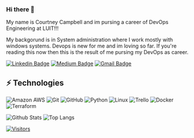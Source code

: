### Hi there 👋

My name is Courtney Campbell and im pursing a career of DevOps Engineering at LUIT!!!

My backgorund is in System administration where I work mostly with windows systems.  Devops is new for me and im loving so far. If you're reading this now then this is the result of me pursing my DevOps as career. 


[![Linkedin Badge](https://img.shields.io/badge/-Courtney%20Campbell-blue?style=flat-square&logo=Linkedin&logoColor=white&link=https://www.linkedin.com/in/courtney-campbell-a53b68130/)](https://www.linkedin.com/in/courtney-campbell-a53b68130/)
[![Medium Badge](https://img.shields.io/badge/Courtney%20Campbell-12100E?style=flat-square&logo=medium&logoColor=white&link=https://medium.com/@courtcamDevOps)](https://medium.com/@courtcamDevOps)
[![Gmail Badge](https://img.shields.io/badge/-CourtCam1995@gmail.com-c14438?style=flat-square&logo=Gmail&logoColor=white&link=mailto:CourtCam1995@gmail.com)](mailto:CourtCam1995@gmail.com)

## ⚡ Technologies

<!-- Check out the Badges folder for more badges -->

![Amazon AWS](https://img.shields.io/badge/Amazon%20AWS-232F3E?style=flat-square&logo=amazon-aws)
![Git](https://img.shields.io/badge/-Git-black?style=flat-square&logo=git)
![GitHub](https://img.shields.io/badge/-GitHub-181717?style=flat-square&logo=github)
![Python](https://img.shields.io/badge/-Python-black?style=flat-square&logo=Python)
![Linux](https://img.shields.io/badge/Linux-FCC624?style=flat-square&logo=linux&logoColor=black)
![Trello](https://img.shields.io/badge/Trello-%23026AA7.svg?style=flat-square&logo=Trello&logoColor=white)
![Docker](https://img.shields.io/badge/docker-%230db7ed.svg?style=for-the-badge&logo=docker&logoColor=white)
![Terraform](https://img.shields.io/badge/terraform-%235835CC.svg?style=for-the-badge&logo=terraform&logoColor=white)

<!-- Replace the fields below with the information requested. Remember to remove the encapsulating <> characters. -->

![Github Stats](https://github-readme-stats.vercel.app/api?username=LevelUpInTech&count_private=true&show_icons=true&include_all_commits=true)
![Top Langs](https://github-readme-stats.vercel.app/api/top-langs/?username=LevelUpInTech&hide=TeX&layout=compact)


[![Visitors](https://api.visitorbadge.io/api/visitors?path=LevelUpInTech%2FLevelUpInTech&label=VISITORS&countColor=%23263759)](https://visitorbadge.io/status?path=LevelUpInTech%2FLevelUpInTech)
